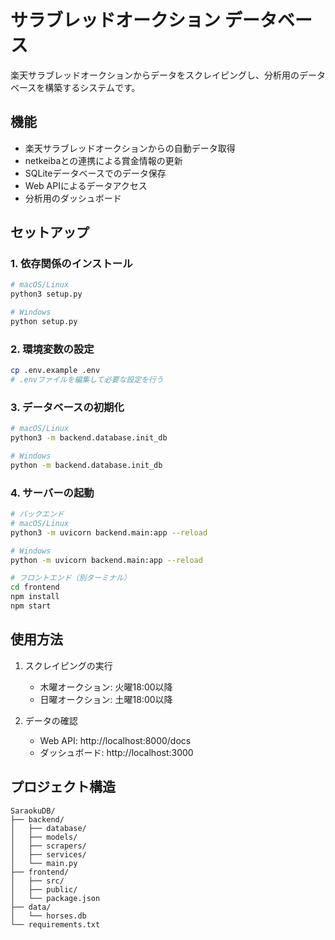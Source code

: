 # サラブレッドオークション データベース

楽天サラブレッドオークションからデータをスクレイピングし、分析用のデータベースを構築するシステムです。

## 機能

- 楽天サラブレッドオークションからの自動データ取得
- netkeibaとの連携による賞金情報の更新
- SQLiteデータベースでのデータ保存
- Web APIによるデータアクセス
- 分析用のダッシュボード

## セットアップ

### 1. 依存関係のインストール

```bash
# macOS/Linux
python3 setup.py

# Windows
python setup.py
```

### 2. 環境変数の設定

```bash
cp .env.example .env
# .envファイルを編集して必要な設定を行う
```

### 3. データベースの初期化

```bash
# macOS/Linux
python3 -m backend.database.init_db

# Windows
python -m backend.database.init_db
```

### 4. サーバーの起動

```bash
# バックエンド
# macOS/Linux
python3 -m uvicorn backend.main:app --reload

# Windows
python -m uvicorn backend.main:app --reload

# フロントエンド（別ターミナル）
cd frontend
npm install
npm start
```

## 使用方法

1. スクレイピングの実行
   - 木曜オークション: 火曜18:00以降
   - 日曜オークション: 土曜18:00以降

2. データの確認
   - Web API: http://localhost:8000/docs
   - ダッシュボード: http://localhost:3000

## プロジェクト構造

```
SaraokuDB/
├── backend/
│   ├── database/
│   ├── models/
│   ├── scrapers/
│   ├── services/
│   └── main.py
├── frontend/
│   ├── src/
│   ├── public/
│   └── package.json
├── data/
│   └── horses.db
└── requirements.txt
``` 